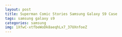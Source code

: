 ```yaml
---
layout: post
title: Superman Comic Stories Samsung Galaxy S9 Case
tags: samsung galaxy s9
categories: samsung
img: 1XfwC-xtfbeWoDk8aeqhLx7_37UXnfoeZ
---
```

